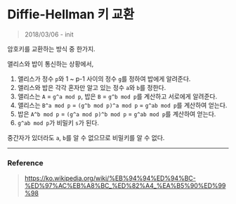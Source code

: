 # Diffie-Hellman 키 교환

> 2018/03/06 - init

암호키를 교환하는 방식 중 한가지.

앨리스와 밥이 통신하는 상황에서,

1. 앨리스가 정수 `p`와 1 ~ p-1 사이의 정수 `g`를 정하여 밥에게 알려준다.
2. 앨리스와 밥은 각각 혼자만 알고 있는 정수 `a`와 `b`를 정한다.
3. 앨리스는 `A` = `g^a mod p`, 밥은 `B` = `g^b mod p`를 계산하고 서로에게 알려준다.
4. 앨리스는 `B^a mod p` =  `(g^b mod p)^a mod p` = `g^ab mod p`를 계산하여 얻는다.
5. 밥은 `A^b mod p` = `(g^a mod p)^b mod p` = `g^ab mod p`를 계산하여 얻는다.
6. `g^ab mod p`가 비밀키 `s`가 된다.

중간자가 있더라도 `a`, `b`를 알 수 없으므로 비밀키를 알 수 없다.

---

### Reference

> https://ko.wikipedia.org/wiki/%EB%94%94%ED%94%BC-%ED%97%AC%EB%A8%BC_%ED%82%A4_%EA%B5%90%ED%99%98
